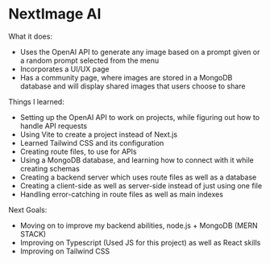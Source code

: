 # NextImage AI

What it does:
- Uses the OpenAI API to generate any image based on a prompt given or a random prompt selected from the menu
- Incorporates a UI/UX page
- Has a community page, where images are stored in a MongoDB database and will display shared images that users choose to share

Things I learned:
- Setting up the OpenAI API to work on projects, while figuring out how to handle API requests
- Using Vite to create a project instead of Next.js
- Learned Tailwind CSS and its configuration
- Creating route files, to use for APIs
- Using a MongoDB database, and learning how to connect with it while creating schemas
- Creating a backend server which uses route files as well as a database
- Creating a client-side as well as server-side instead of just using one file
- Handling error-catching in route files as well as main indexes

Next Goals:
- Moving on to improve my backend abilities, node.js + MongoDB (MERN STACK)
- Improving on Typescript (Used JS for this project) as well as React skills
- Improving on Tailwind CSS 
